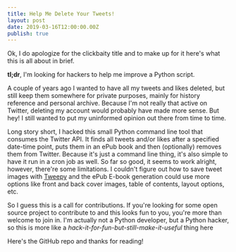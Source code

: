 ```yaml
---
title: Help Me Delete Your Tweets!
layout: post
date: 2019-03-16T12:00:00.00Z
publish: true
---
```

Ok, I do apologize for the clickbaity title and to make up for it here's what this is all about in brief.


**tl;dr**, I'm looking for hackers to help me improve a Python script.


A couple of years ago I wanted to have all my tweets and likes deleted, but still keep them somewhere for private purposes, mainly for history reference and personal archive. Because I'm not really that active on Twitter, deleting my account would probably have made more sense. But hey! I still wanted to put my uninformed opinion out there from time to time.


Long story short, I hacked this small Python command line tool that consumes the Twitter API. It finds all tweets and/or likes after a specified date-time point, puts them in an ePub book and then (optionally) removes them from Twitter. Because it's just a command line thing, it's also simple to have it run in a cron job as well. So far so good, it seems to work alright, however, there're some limitations. I couldn't figure out how to save tweet images with [Tweepy](http://www.tweepy.org/) and the ePub E-book generation could use more options like front and back cover images, table of contents, layout options, etc.


So I guess this is a call for contributions. If you're looking for some open source project to contribute to and this looks fun to you, you're more than welcome to join in. I'm actually not a Python developer, but a Python hacker, so this is more like a *hack-it-for-fun-but-still-make-it-useful* thing here 


Here's the GitHub repo and thanks for reading!

<div class="github-card" data-github="petarov/shut-up-bird" data-width="400" data-height="177" data-theme="default"></div>
<script src="//cdn.jsdelivr.net/github-cards/latest/widget.js"></script>